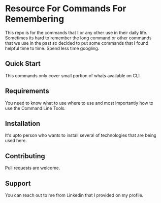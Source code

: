 # Resource For Commands For Remembering

This repo is for the commands that I or any other use in their daily life. Sometimes its hard to remember the long command or other commands that we use in the past so decided to put some commands that I found helpful time to time. Spend less time googling.

## Quick Start

This commands only cover small portion of whats available on CLI.

## Requirements

You need to know what to use where to use and most importantly how to use the Command Line Tools.

## Installation

It's upto person who wants to install several of technologies that are being used here. 

## Contributing

Pull requests are welcome.

## Support 

You can reach out to me from Linkedin that I provided on my profile. 